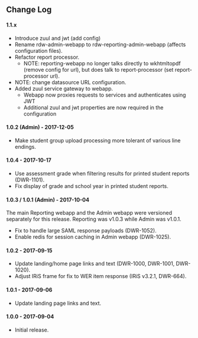 ## Change Log

#### 1.1.x

* Introduce zuul and jwt (add config)
* Rename rdw-admin-webapp to rdw-reporting-admin-webapp (affects configuration files).
* Refactor report processor.
    * NOTE: reporting-webapp no longer talks directly to wkhtmltopdf (remove config for url), 
    but does talk to report-processor (set report-processor url).
* NOTE: change datasource URL configuration.
* Added zuul service gateway to webapp.
    * Webapp now proxies requests to services and authenticates using JWT
    * Additional zuul and jwt properties are now required in the configuration

#### 1.0.2 (Admin) - 2017-12-05

* Make student group upload processing more tolerant of various line endings.

#### 1.0.4 - 2017-10-17

* Use assessment grade when filtering results for printed student reports (DWR-1101).
* Fix display of grade and school year in printed student reports.

#### 1.0.3 / 1.0.1 (Admin) - 2017-10-04
The main Reporting webapp and the Admin webapp were versioned separately for this release.
Reporting was v1.0.3 while Admin was v1.0.1. 

* Fix to handle large SAML response payloads (DWR-1052).
* Enable redis for session caching in Admin webapp (DWR-1025).

#### 1.0.2 - 2017-09-15

* Update landing/home page links and text (DWR-1000, DWR-1001, DWR-1020).
* Adjust IRiS frame for fix to WER item response (IRiS v3.2.1, DWR-664).

#### 1.0.1 - 2017-09-06

* Update landing page links and text.

#### 1.0.0 - 2017-09-04

* Initial release.


